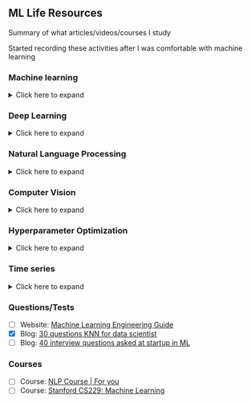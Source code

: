 ## ML Life Resources
Summary of what articles/videos/courses I study

Started recording these activities after I was comfortable with machine learning

### Machine learning
<details>
    <summary> Click here to expand </summary>

**Mathematics**
- [x] Article: [Covariance: definition, formula and practical examples](https://corporatefinanceinstitute.com/resources/knowledge/finance/covariance)

**Feature engineering**
- [x] Article: [Think twice before dropping that first one-hot encoded column](https://inmachineswetrust.com/posts/drop-first-columns/)
- [x] Video: [Median absolute deviation](https://www.youtube.com/watch?v=Kx85fmXLmx4&ab_channel=AppliedAICourse)

**Visualization**
- [x] Blog: [Dive deep into principal component analysis](https://medium.com/analytics-vidhya/principal-component-analysis-pca-dive-deep-411db0f9ee10)
- [ ] Article: [The Ultimate Guide to 12 Dimensionality Reduction Techniques](https://www.analyticsvidhya.com/blog/2018/08/dimensionality-reduction-techniques-python/)

**Algorithms**
- [ ] Paper: [Using KNN to predict student performance in an online course environment](https://core.ac.uk/download/pdf/14920734.pdf)
- [x] Blog: [Voting classifier](https://medium.com/@sanchitamangale12/voting-classifier-1be10db6d7a5)
- [x] Blog: [Random forest and decision tree from scratch](https://towardsdatascience.com/random-forests-and-decision-trees-from-scratch-in-python-3e4fa5ae4249)
- [x] Blog: [Adaboost classifier from scratch](https://medium.com/analytics-vidhya/implementing-an-adaboost-classifier-from-scratch-e30ef86e9f1b)
- [x] Article: [KD Tree](http://www.wikiwand.com/en/K-d_tree)
- [x] Article: [Locally weighted linear regression](https://www.geeksforgeeks.org/ml-locally-weighted-linear-regression/)
- [x] Blog: [Everything you need to know about decision trees](https://towardsdatascience.com/everything-you-need-to-know-about-decision-trees-8fcd68ecaa71)
- [x] Blog: [Introduction to regression splines in python](https://www.analyticsvidhya.com/blog/2018/03/introduction-regression-splines-python-codes/)

**Evaluation**
- [x] Blog: [F1, Accuracy, ROC-AUC and PR-AUC: Which to choose](https://neptune.ai/blog/f1-score-accuracy-roc-auc-pr-auc)
- [x] Blog: [R-squared explained](https://towardsdatascience.com/statistics-for-machine-learning-r-squared-explained-425ddfebf667)
- [x] Article: [Difference between R-squared and adjusted R-squared](https://www.analyticsvidhya.com/blog/2020/07/difference-between-r-squared-and-adjusted-r-squared/)

</details>

### Deep Learning
<details>
    <summary> Click here to expand </summary>

**Model selection**
- [x] Paper: [Small Data, Big Decisions: Model Selection in the Small-Data Regime](https://arxiv.org/abs/2009.12583v1)

**Meta DL**
- [ ] Paper: [Meta-Dataset: A dataset for datasets for learning to learn from few examples](https://arxiv.org/pdf/1903.03096.pdf)

</details>

### Natural Language Processing
<details>
    <summary> Click here to expand </summary>

**Conversational AI**
- [ ] Playlist: [Rasa Masterclass](https://www.youtube.com/playlist?list=PL75e0qA87dlHQny7z43NduZHPo6qd-cRc)
- [ ] Paper: [Pchatbot: A Large-Scale Dataset for Personalized Chatbot](https://arxiv.org/abs/2009.13284v1)

</details>

### Computer Vision
<details>
    <summary> Click here to expand </summary>

- [x] Blog: [Intuitive understanding of convolution for deep learning](https://towardsdatascience.com/intuitively-understanding-convolutions-for-deep-learning-1f6f42faee1)
- [x] Blog: [What is transposed convolution](https://towardsdatascience.com/what-is-transposed-convolutional-layer-40e5e6e31c11)
- [x] Blog: [Understanding 2D dilated convolutions](https://towardsdatascience.com/understanding-2d-dilated-convolution-operation-with-examples-in-numpy-and-tensorflow-with-d376b3972b25)

**Object detection**
- [x] Article: [Object Detection and Tracking in 2020](https://blog.netcetera.com/object-detection-and-tracking-in-2020-f10fb6ff9af3)

**Video prediction**
- [ ] Paper: [ST-ResNet](https://arxiv.org/pdf/1610.00081.pdf)

</details>

### Hyperparameter Optimization
<details>
    <summary> Click here to expand </summary>

- [x] Video: [End-to-End: Automated Hyperparameter Tuning For Deep Neural Networks](https://www.youtube.com/watch?v=4MK_OJJ82YI)
- [x] Video: [Hyperparameter Optimization: This Tutorial Is All You Need](https://www.youtube.com/watch?v=5nYqK-HaoKY)
- [x] Article: [Tuning ML Hyperparameters - LASSO and Ridge Examples](https://alfurka.github.io/2018-11-18-grid-search/)
- [x] Blog: [Complete guide to parameter tuning for GBM in python](https://www.analyticsvidhya.com/blog/2016/02/complete-guide-parameter-tuning-gradient-boosting-gbm-python/)
- [x] Blog: [Adaboost ensemble in pytohn](https://machinelearningmastery.com/adaboost-ensemble-in-python/)
</details>

### Time series
<details>
    <summary> Click here to expand </summary>

- [x] Blog: [Anomaly detection using median absolute deviation](https://medium.com/swlh/anomaly-detection-with-median-absolute-deviation-c609e1c09262)

</details>

### Questions/Tests

- [ ] Website: [Machine Learning Engineering Guide](https://www.confetti.ai/curriculum)
- [x] Blog: [30 questions KNN for data scientist](https://www.analyticsvidhya.com/blog/2017/09/30-questions-test-k-nearest-neighbors-algorithm/)
- [ ] Blog: [40 interview questions asked at startup in ML](https://www.analyticsvidhya.com/blog/2016/09/40-interview-questions-asked-at-startups-in-machine-learning-data-science/)

### Courses

- [ ] Course: [NLP Course | For you](https://lena-voila.github.io/nlp_course.html)
- [ ] Course: [Stanford CS229: Machine Learning](https://www.youtube.com/playlist?list=PLoROMvodv4rMiGQp3WXShtMGgzqpfVfbU)